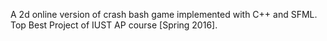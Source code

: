 A 2d online version of crash bash game implemented with C++ and SFML.
Top Best Project of IUST AP course [Spring 2016].

